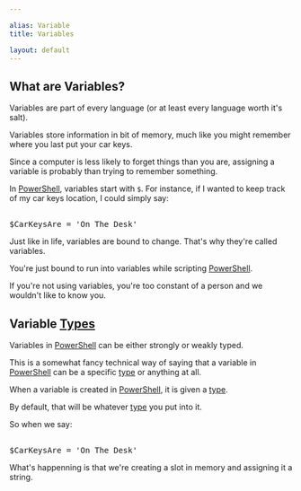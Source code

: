 ```yaml
---

alias: Variable
title: Variables

layout: default
---
```


## What are Variables?

Variables are part of every language (or at least every language worth it's salt).

Variables store information in bit of memory, much like you might remember where you last put your car keys.

Since a computer is less likely to forget things than you are, assigning a variable is probably than trying to remember something.

In [PowerShell](/PowerShell), variables start with `$`.  For instance, if I wanted to keep track of my car keys location, I could simply say:

<pre><br/><span class='Warning'>$CarKeysAre</span>&nbsp;<span class='Magenta'>=</span>&nbsp;<span class='Verbose'>'On The Desk'</span><br/></pre>

Just like in life, variables are bound to change.  That's why they're called variables.

You're just bound to run into variables while scripting [PowerShell](/PowerShell).

If you're not using variables, you're too constant of a person and we wouldn't like to know you.

## Variable [Types](/PowerShell/Types)

Variables in [PowerShell](/PowerShell) can be either strongly or weakly typed.

This is a somewhat fancy technical way of saying that a variable in [PowerShell](/PowerShell) can be a specific [type](/PowerShell/Types) or anything at all.

When a variable is created in [PowerShell](/PowerShell), it is given a [type](/PowerShell/Types).

By default, that will be whatever [type](/PowerShell/Types) you put into it.

So when we say:

<pre><br/><span class='Warning'>$CarKeysAre</span>&nbsp;<span class='Magenta'>=</span>&nbsp;<span class='Verbose'>'On The Desk'</span><br/></pre>

What's happenning is that we're creating a slot in memory and assigning it a string.
